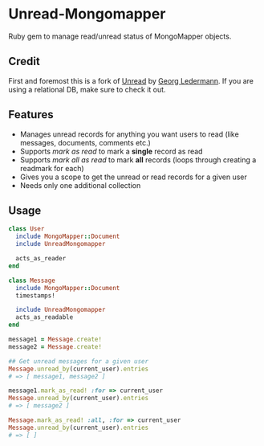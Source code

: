 Unread-Mongomapper
======

Ruby gem to manage read/unread status of MongoMapper objects.

## Credit
First and foremost this is a fork of [Unread](https://github.com/ledermann/unread) by [Georg Ledermann](http://www.georg-ledermann.de). If you are using a relational DB, make sure to check it out.

## Features

* Manages unread records for anything you want users to read (like messages, documents, comments etc.)
* Supports _mark as read_ to mark a **single** record as read
* Supports _mark all as read_ to mark **all** records (loops through creating a readmark for each)
* Gives you a scope to get the unread or read records for a given user
* Needs only one additional collection

## Usage

```ruby
class User
  include MongoMapper::Document
  include UnreadMongomapper

  acts_as_reader
end

class Message
  include MongoMapper::Document
  timestamps!

  include UnreadMongomapper
  acts_as_readable
end

message1 = Message.create!
message2 = Message.create!

## Get unread messages for a given user
Message.unread_by(current_user).entries
# => [ message1, message2 ]

message1.mark_as_read! :for => current_user
Message.unread_by(current_user).entries
# => [ message2 ]

Message.mark_as_read! :all, :for => current_user
Message.unread_by(current_user).entries
# => [ ]
```
